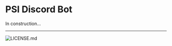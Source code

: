 # PSI Discord Bot

In construction...

---

![LICENSE.md](https://i.creativecommons.org/l/by-nc-sa/4.0/88x31.png)
